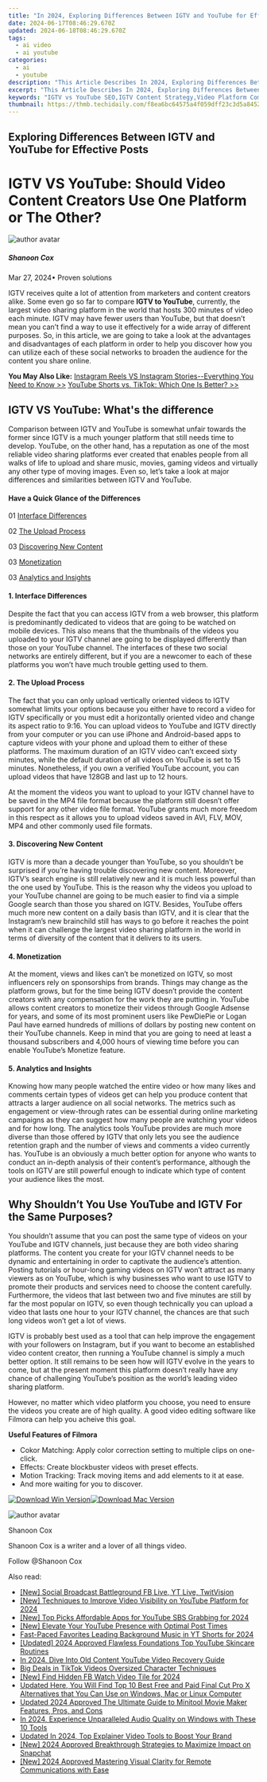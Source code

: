 ```yaml
---
title: "In 2024, Exploring Differences Between IGTV and YouTube for Effective Posts"
date: 2024-06-17T08:46:29.670Z
updated: 2024-06-18T08:46:29.670Z
tags:
  - ai video
  - ai youtube
categories:
  - ai
  - youtube
description: "This Article Describes In 2024, Exploring Differences Between IGTV and YouTube for Effective Posts"
excerpt: "This Article Describes In 2024, Exploring Differences Between IGTV and YouTube for Effective Posts"
keywords: "IGTV vs YouTube SEO,IGTV Content Strategy,Video Platform Comparison,Social Media Marketing,Video Engagement Tips,Effective Online Posts,Digital Content Creation"
thumbnail: https://thmb.techidaily.com/f8ea6bc64575a4f059dff23c3d5a8452f8167601d5f2b8cf93b8214a89c17a78.jpg
---
```


## Exploring Differences Between IGTV and YouTube for Effective Posts

# IGTV VS YouTube: Should Video Content Creators Use One Platform or The Other?

![author avatar](https://images.wondershare.com/filmora/article-images/shannon-cox.jpg)

##### Shanoon Cox

 Mar 27, 2024• Proven solutions

IGTV receives quite a lot of attention from marketers and content creators alike. Some even go so far to compare **IGTV to YouTube**, currently, the largest video sharing platform in the world that hosts 300 minutes of video each minute. IGTV may have fewer users than YouTube, but that doesn’t mean you can’t find a way to use it effectively for a wide array of different purposes. So, in this article, we are going to take a look at the advantages and disadvantages of each platform in order to help you discover how you can utilize each of these social networks to broaden the audience for the content you share online.

**You May Also Like:**
[Instagram Reels VS Instagram Stories--Everything You Need to Know >>](https://tools.techidaily.com/wondershare/filmora/download/)
[YouTube Shorts vs. TikTok: Which One Is Better? >>](https://tools.techidaily.com/wondershare/filmora/download/)

## IGTV VS YouTube: What's the difference

Comparison between IGTV and YouTube is somewhat unfair towards the former since IGTV is a much younger platform that still needs time to develop. YouTube, on the other hand, has a reputation as one of the most reliable video sharing platforms ever created that enables people from all walks of life to upload and share music, movies, gaming videos and virtually any other type of moving images. Even so, let’s take a look at major differences and similarities between IGTV and YouTube.

#### Have a Quick Glance of the Differences

01 [Interface Differences](#part1)

02 [The Upload Process](#part2)

03 [Discovering New Content](#part3)

03 [Monetization](#part4)

03 [Analytics and Insights](#part5)

#### 1. Interface Differences

Despite the fact that you can access IGTV from a web browser, this platform is predominantly dedicated to videos that are going to be watched on mobile devices. This also means that the thumbnails of the videos you uploaded to your IGTV channel are going to be displayed differently than those on your YouTube channel. The interfaces of these two social networks are entirely different, but if you are a newcomer to each of these platforms you won’t have much trouble getting used to them.

#### 2. The Upload Process

The fact that you can only upload vertically oriented videos to IGTV somewhat limits your options because you either have to record a video for IGTV specifically or you must edit a horizontally oriented video and change its aspect ratio to 9:16\. You can upload videos to YouTube and IGTV directly from your computer or you can use iPhone and Android-based apps to capture videos with your phone and upload them to either of these platforms. The maximum duration of an IGTV video can’t exceed sixty minutes, while the default duration of all videos on YouTube is set to 15 minutes. Nonetheless, if you own a verified YouTube account, you can upload videos that have 128GB and last up to 12 hours.

At the moment the videos you want to upload to your IGTV channel have to be saved in the MP4 file format because the platform still doesn’t offer support for any other video file format. YouTube grants much more freedom in this respect as it allows you to upload videos saved in AVI, FLV, MOV, MP4 and other commonly used file formats.

#### 3. Discovering New Content

IGTV is more than a decade younger than YouTube, so you shouldn’t be surprised if you’re having trouble discovering new content. Moreover, IGTV’s search engine is still relatively new and it is much less powerful than the one used by YouTube. This is the reason why the videos you upload to your YouTube channel are going to be much easier to find via a simple Google search than those you shared on IGTV. Besides, YouTube offers much more new content on a daily basis than IGTV, and it is clear that the Instagram’s new brainchild still has ways to go before it reaches the point when it can challenge the largest video sharing platform in the world in terms of diversity of the content that it delivers to its users.

#### 4. Monetization

At the moment, views and likes can’t be monetized on IGTV, so most influencers rely on sponsorships from brands. Things may change as the platform grows, but for the time being IGTV doesn’t provide the content creators with any compensation for the work they are putting in. YouTube allows content creators to monetize their videos through Google Adsense for years, and some of its most prominent users like PewDiePie or Logan Paul have earned hundreds of millions of dollars by posting new content on their YouTube channels. Keep in mind that you are going to need at least a thousand subscribers and 4,000 hours of viewing time before you can enable YouTube’s Monetize feature.

#### 5. Analytics and Insights

Knowing how many people watched the entire video or how many likes and comments certain types of videos get can help you produce content that attracts a larger audience on all social networks. The metrics such as engagement or view-through rates can be essential during online marketing campaigns as they can suggest how many people are watching your videos and for how long. The analytics tools YouTube provides are much more diverse than those offered by IGTV that only lets you see the audience retention graph and the number of views and comments a video currently has. YouTube is an obviously a much better option for anyone who wants to conduct an in-depth analysis of their content’s performance, although the tools on IGTV are still powerful enough to indicate which type of content your audience likes the most.

## Why Shouldn’t You Use YouTube and IGTV For the Same Purposes?

You shouldn’t assume that you can post the same type of videos on your YouTube and IGTV channels, just because they are both video sharing platforms. The content you create for your IGTV channel needs to be dynamic and entertaining in order to captivate the audience’s attention. Posting tutorials or hour-long gaming videos on IGTV won’t attract as many viewers as on YouTube, which is why businesses who want to use IGTV to promote their products and services need to choose the content carefully. Furthermore, the videos that last between two and five minutes are still by far the most popular on IGTV, so even though technically you can upload a video that lasts one hour to your IGTV channel, the chances are that such long videos won’t get a lot of views.

IGTV is probably best used as a tool that can help improve the engagement with your followers on Instagram, but if you want to become an established video content creator, then running a YouTube channel is simply a much better option. It still remains to be seen how will IGTV evolve in the years to come, but at the present moment this platform doesn’t really have any chance of challenging YouTube’s position as the world’s leading video sharing platform.

However, no matter which video platform you choose, you need to ensure the videos you create are of high quality. A good video editing software like Filmora can help you acheive this goal.

**Useful Features of Filmora**

* Cokor Matching: Apply color correction setting to multiple clips on one-click.
* Effects: Create blockbuster videos with preset effects.
* Motion Tracking: Track moving items and add elements to it at ease.
* And more waiting for you to discover.

[![Download Win Version](https://images.wondershare.com/filmora/guide/download-btn-win.jpg)](https://tools.techidaily.com/wondershare/filmora/download/)[![Download Mac Version](https://images.wondershare.com/filmora/guide/download-btn-mac.jpg)](https://tools.techidaily.com/wondershare/filmora/download/)

![author avatar](https://images.wondershare.com/filmora/article-images/shannon-cox.jpg)

Shanoon Cox

Shanoon Cox is a writer and a lover of all things video.

Follow @Shanoon Cox


<ins class="adsbygoogle"
     style="display:block"
     data-ad-format="autorelaxed"
     data-ad-client="ca-pub-7571918770474297"
     data-ad-slot="1223367746"></ins>



<ins class="adsbygoogle"
     style="display:block"
     data-ad-client="ca-pub-7571918770474297"
     data-ad-slot="8358498916"
     data-ad-format="auto"
     data-full-width-responsive="true"></ins>

<span class="atpl-alsoreadstyle">Also read:</span>
<div><ul>
<li><a href="https://youtube-data.techidaily.com/ocial-broadcast-battleground-fb-live-yt-live-twitvision/"><u>[New] Social Broadcast Battleground  FB Live, YT Live, TwitVision</u></a></li>
<li><a href="https://youtube-data.techidaily.com/echniques-to-improve-video-visibility-on-youtube-platform-for-2024/"><u>[New] Techniques to Improve Video Visibility on YouTube Platform for 2024</u></a></li>
<li><a href="https://youtube-data.techidaily.com/op-picks-affordable-apps-for-youtube-sbs-grabbing-for-2024/"><u>[New] Top Picks  Affordable Apps for YouTube SBS Grabbing for 2024</u></a></li>
<li><a href="https://youtube-data.techidaily.com/levate-your-youtube-presence-with-optimal-post-times/"><u>[New] Elevate Your YouTube Presence with Optimal Post Times</u></a></li>
<li><a href="https://youtube-data.techidaily.com/paced-favorites-leading-background-music-in-yt-shorts-for-2024/"><u>Fast-Paced Favorites  Leading Background Music in YT Shorts for 2024</u></a></li>
<li><a href="https://youtube-data.techidaily.com/ed-2024-approved-flawless-foundations-top-youtube-skincare-routines/"><u>[Updated] 2024 Approved  Flawless Foundations  Top YouTube Skincare Routines</u></a></li>
<li><a href="https://youtube-data.techidaily.com/24-dive-into-old-content-youtube-video-recovery-guide/"><u>In 2024, Dive Into Old Content  YouTube Video Recovery Guide</u></a></li>
<li><a href="https://tiktok-clips.techidaily.com/big-deals-in-tiktok-videos-oversized-character-techniques/"><u>Big Deals in TikTok Videos  Oversized Character Techniques</u></a></li>
<li><a href="https://facebook-video-content.techidaily.com/new-find-hidden-fb-watch-video-tile-for-2024/"><u>[New] Find Hidden FB Watch Video Tile for 2024</u></a></li>
<li><a href="https://ai-driven-video-production.techidaily.com/updated-here-you-will-find-top-10-best-free-and-paid-final-cut-pro-x-alternatives-that-you-can-use-on-windows-mac-or-linux-computer/"><u>Updated Here, You Will Find Top 10 Best Free and Paid Final Cut Pro X Alternatives that You Can Use on Windows, Mac or Linux Computer</u></a></li>
<li><a href="https://smart-video-creator.techidaily.com/updated-2024-approved-the-ultimate-guide-to-minitool-movie-maker-features-pros-and-cons/"><u>Updated 2024 Approved The Ultimate Guide to Minitool Movie Maker Features, Pros, and Cons</u></a></li>
<li><a href="https://audio-shaping.techidaily.com/in-2024-experience-unparalleled-audio-quality-on-windows-with-these-10-tools/"><u>In 2024, Experience Unparalleled Audio Quality on Windows with These 10 Tools</u></a></li>
<li><a href="https://smart-video-editing.techidaily.com/updated-in-2024-top-explainer-video-tools-to-boost-your-brand/"><u>Updated In 2024, Top Explainer Video Tools to Boost Your Brand</u></a></li>
<li><a href="https://snapchat-videos.techidaily.com/new-2024-approved-breakthrough-strategies-to-maximize-impact-on-snapchat/"><u>[New] 2024 Approved  Breakthrough Strategies to Maximize Impact on Snapchat</u></a></li>
<li><a href="https://video-screen-grab.techidaily.com/new-2024-approved-mastering-visual-clarity-for-remote-communications-with-ease/"><u>[New] 2024 Approved  Mastering Visual Clarity for Remote Communications with Ease</u></a></li>
</ul></div>
